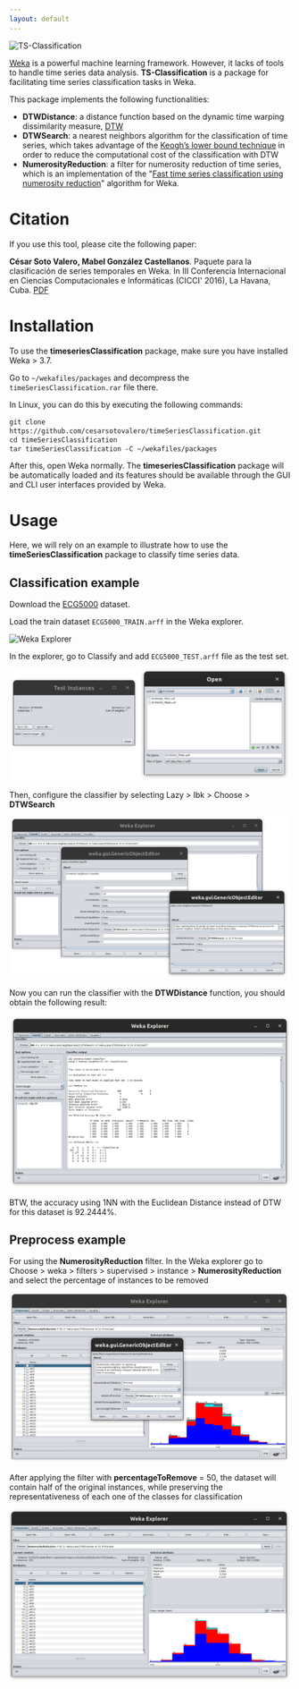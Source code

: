 ```yaml
---
layout: default
---
```


<img src="https://cesarsotovalero.github.io/img/logos/TS-Classification_logo.svg" height="100px"  alt="TS-Classification"/>

[Weka](https://www.cs.waikato.ac.nz/ml/weka) is a powerful machine learning framework. However, it lacks of tools to handle time series data analysis. **TS-Classification** is a package for facilitating time series classification tasks in Weka. 

This package implements the following functionalities: 

- **DTWDistance**: a distance function based on the dynamic time warping dissimilarity measure, [DTW](https://en.wikipedia.org/wiki/Dynamic_time_warping) 
- **DTWSearch**: a nearest neighbors algorithm for the classification of time series, which takes advantage of the [Keogh’s lower bound technique](https://www.cs.ucr.edu/~eamonn/LB_Keogh.htm) in order to reduce the computational cost of the classification with DTW
- **NumerosityReduction**: a filter for numerosity reduction of time series, which is an implementation of the "[Fast time series classification using numerosity reduction](https://dl.acm.org/doi/10.1145/1143844.1143974)" algorithm for Weka.


# Citation

If you use this tool, please cite the following paper:


**César Soto Valero, Mabel González Castellanos**. Paquete para la clasificación de series temporales en Weka. In III Conferencia Internacional en Ciencias Computacionales e Informáticas (CICCI' 2016), La Havana, Cuba. [PDF](https://www.researchgate.net/publication/290379731_Paquete_para_la_clasificacion_de_series_temporales_en_Weka)


# Installation 

To use the **timeseriesClassification** package, make sure you have installed Weka > 3.7.

Go to `~/wekafiles/packages` and decompress the `timeSeriesClassification.rar` file there. 

In Linux, you can do this by executing the following commands:

```
git clone https://github.com/cesarsotovalero/timeSeriesClassification.git
cd timeSeriesClassification
tar timeSeriesClassification -C ~/wekafiles/packages  
```

After this, open Weka normally. The **timeseriesClassification** package will be automatically loaded and its features should be available through the GUI and CLI user interfaces provided by Weka.

# Usage

Here, we will rely on an example to illustrate how to use the **timeSeriesClassification** package to classify time series data. 

## Classification example

Download the [ECG5000](http://www.timeseriesclassification.com/description.php?Dataset=ECG5000) dataset.

Load the train dataset `ECG5000_TRAIN.arff` in the Weka explorer.

![Weka Explorer](https://cesarsotovalero.github.io/img/posts/time_series_classification/weka_explorer.png)

In the explorer, go to Classify and add `ECG5000_TEST.arff` file as the test set.

![Add Test Set](https://github.com/cesarsotovalero/cesarsotovalero.github.io/blob/master/img/posts/time_series_classification/weka_test.png)

Then, configure the classifier by selecting Lazy > Ibk > Choose > **DTWSearch**

![DTWSearch](https://github.com/cesarsotovalero/cesarsotovalero.github.io/blob/master/img/posts/time_series_classification/weka_dtw.png)

Now you can run the classifier with the **DTWDistance** function, you should obtain the following result:

![DTWSearch Results](https://github.com/cesarsotovalero/cesarsotovalero.github.io/blob/master/img/posts/time_series_classification/weka_dtw_result.png)

BTW, the accuracy using 1NN with the Euclidean Distance instead of DTW for this dataset is 92.2444%.

## Preprocess example

For using the **NumerosityReduction** filter. In the Weka explorer go to Choose > weka > filters > supervised >
instance > **NumerosityReduction** and select the percentage of instances to be removed

![Weka Preprocess](https://github.com/cesarsotovalero/cesarsotovalero.github.io/blob/master/img/posts/time_series_classification/weka_preprocess.png)

After applying the filter with **percentageToRemove** = 50, the dataset will contain half of the original instances, while preserving the representativeness of each one of the classes for classification

![Weka Preprocess](https://github.com/cesarsotovalero/cesarsotovalero.github.io/blob/master/img/posts/time_series_classification/weka_reduced.png)
